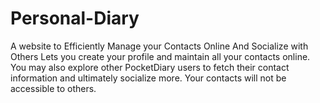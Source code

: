 # Personal-Diary

A website to Efficiently Manage your Contacts Online And Socialize with Others
Lets you create your profile and maintain all your contacts online. You may also explore other PocketDiary users to fetch their contact information and ultimately socialize more. Your contacts will not be accessible to others.
